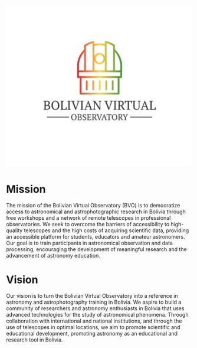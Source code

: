 ![Intro Banner](im/BVO.jpg)
---

# Mission


The mission of the Bolivian Virtual Observatory (BVO) is to democratize access to astronomical and astrophotographic research in Bolivia through free workshops and a network of remote telescopes in professional observatories. We seek to overcome the barriers of accessibility to high-quality telescopes and the high costs of acquiring scientific data, providing an accessible platform for students, educators and amateur astronomers. Our goal is to train participants in astronomical observation and data processing, encouraging the development of meaningful research and the advancement of astronomy education.

# Vision

Our vision is to turn the Bolivian Virtual Observatory into a reference in astronomy and astrophotography training in Bolivia. We aspire to build a community of researchers and astronomy enthusiasts in Bolivia that uses advanced technologies for the study of astronomical phenomena. Through collaboration with international and national institutions, and through the use of telescopes in optimal locations, we aim to promote scientific and educational development, promoting astronomy as an educational and research tool in Bolivia.